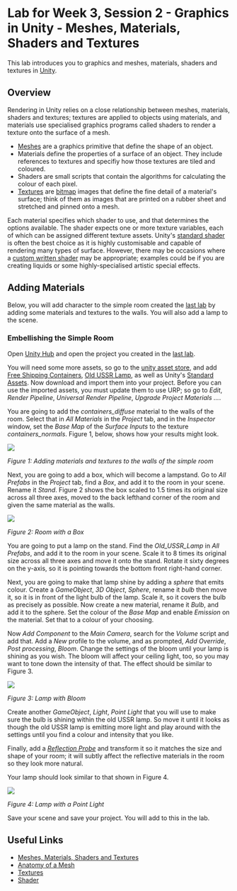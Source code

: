 # Lab for Week 3, Session 2 - Graphics in Unity - Meshes, Materials, Shaders and Textures  

This lab introduces you to graphics and meshes, materials, shaders and textures in [Unity](https://unity.com/).

## Overview

Rendering in Unity relies on a close relationship between meshes, materials, shaders and textures; textures are applied to objects using materials, and materials use specialised graphics programs called shaders to render a texture onto the surface of a mesh.

+ [Meshes](https://docs.unity3d.com/Manual/AnatomyofaMesh.html) are a graphics primitive that define the shape of an object.
+ Materials define the properties of a surface of an object. They include references to textures and specifiy how those textures are tiled and coloured.
+ Shaders are small scripts that contain the algorithms for calculating the colour of each pixel.
+ [Textures](https://docs.unity3d.com/Manual/Textures.html) are [bitmap](https://en.wikipedia.org/wiki/Bitmap) images that define the fine detail of a material's surface; think of them as images that are printed on a rubber sheet and stretched and pinned onto a mesh.

Each material specifies which shader to use, and that determines the options available. The shader expects one or more texture variables, each of which can be assigned different texture assets. Unity's [standard shader](https://docs.unity3d.com/Manual/shader-StandardShader.html) is often the best choice as it is highly customisable and capable of rendering many types of surface. However, there may be occasions where a [custom written shader](https://docs.unity3d.com/Manual/ShadersOverview.html) may be appropriate; examples could be if you are creating liquids or some highly-specialised artistic special effects.

## Adding Materials

Below, you will add character to the simple room created the [last lab](./week3Session1.md) by adding some materials and textures to the walls. You will also add a lamp to the scene.

### Embellishing the Simple Room

Open [Unity Hub](https://docs.unity3d.com/Manual/GettingStartedUnityHub.html) and open the project you created in the [last lab](./week3Session1.md).

You will need some more assets, so go to the [unity asset store](https://assetstore.unity.com/), and add [Free Shipping Containers](https://assetstore.unity.com/packages/3d/environments/industrial/free-shipping-containers-18315), [Old USSR Lamp](https://assetstore.unity.com/packages/3d/props/electronics/old-ussr-lamp-110400), as well as Unity's [Standard Assets](https://assetstore.unity.com/packages/essentials/asset-packs/standard-assets-for-unity-2018-4-32351).  Now download and import them into your project. Before you can use the imported assets, you must update them to use URP; so go to _Edit_, _Render Pipeline_, _Universal Render Pipeline_, _Upgrade Project Materials ..._.

You are going to add the _containers_diffuse_ material to the walls of the room. Select that in _All Materials_ in the _Project_ tab, and in the _Inspector_ window, set the _Base Map_ of the _Surface Inputs_ to the texture _containers_normals_. Figure 1, below, shows how your results might look.

![](./images/shippingContainer.png)

_Figure 1: Adding materials and textures to the walls of the simple room_

Next, you are going to add a box, which will become a lampstand. Go to _All Prefabs_ in the _Project_ tab, find a _Box_, and add it to the room in your scene. Rename it _Stand_. Figure 2 shows the box scaled to 1.5 times its original size across all three axes, moved to the back lefthand corner of the room and given the same material as the walls.

![](./images/shippingContainerBox.png)

_Figure 2: Room with a Box_

You are going to put a lamp on the stand. Find the _Old_USSR_Lamp_ in _All Prefabs_, and add it to the room in your scene. Scale it to 8 times its original size across all three axes and move it onto the stand. Rotate it sixty degrees on the y-axis, so it is pointing towards the bottom front right-hand corner.

Next, you are going to make that lamp shine by adding a _sphere_ that emits colour. Create a _GameObject_, _3D Object_, _Sphere_, rename it _bulb_ then move it, so it is in front of the light bulb of the lamp. Scale it, so it covers the bulb as precisely as possible. Now create a new material, rename it _Bulb_, and add it to the sphere. Set the colour of the _Base Map_ and enable _Emission_ on the material. Set that to a colour of your choosing.

Now _Add Component_ to the _Main Camera_, search for the _Volume_ script and add that. Add a _New_ profile to the volume, and as prompted, _Add Override_, _Post processing_, _Bloom_. Change the settings of the bloom until your lamp is shining as you wish. The bloom will affect your ceiling light, too, so you may want to tone down the intensity of that. The effect should be similar to Figure 3.

![](./images/lampWithBloom.png)

_Figure 3: Lamp with Bloom_

Create another  _GameObject_, _Light_, _Point Light_ that you will use to make sure the bulb is shining within the old USSR lamp. So move it until it looks as though the old USSR lamp is emitting more light and play around with the settings until you find a colour and intensity that you like.

Finally, add a [_Reflection Probe_](https://docs.unity3d.com/Manual/class-ReflectionProbe.html) and transform it so it matches the size and shape of your room; it will subtly affect the reflective materials in the room so they look more natural.

Your lamp should look similar to that shown in Figure 4.

![](./images/lampWithLight.png)

_Figure 4: Lamp with a Point Light_

Save your scene and save your project. You will add to this in the lab.

## Useful Links

+ [Meshes, Materials, Shaders and Textures](https://docs.unity3d.com/Manual/Shaders.html)
+ [Anatomy of a Mesh](https://docs.unity3d.com/Manual/AnatomyofaMesh.html)
+ [Textures](https://docs.unity3d.com/Manual/Textures.html)
+ [Shader](https://en.wikipedia.org/wiki/Shader)
